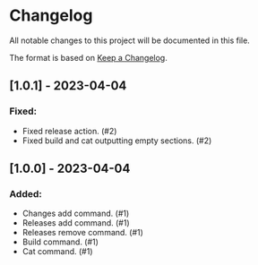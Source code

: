 # Changelog

All notable changes to this project will be documented in this file.

The format is based on [Keep a Changelog](https://keepachangelog.com/en/1.0.0/).

## [1.0.1] - 2023-04-04

### Fixed: 

- Fixed release action. (#2)
- Fixed build and cat outputting empty sections. (#2)


## [1.0.0] - 2023-04-04

### Added: 

- Changes add command. (#1)
- Releases add command. (#1)
- Releases remove command. (#1)
- Build command. (#1)
- Cat command. (#1)


